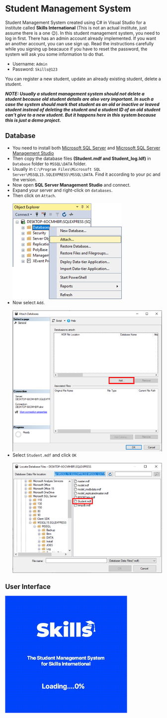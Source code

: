# Student Management System

Student Management System created using C# in Visual Studio for a institute called __Skills International__ (This is not an actual institute, just assume there is a one 😉). In this student management system, you need to log in first. There has an admin account already implemented. If you want an another account, you can use sign up. Read the instructions carefully while you signing up beacauce if you have to reset the password, the system will ask you some information to do that.

- Username: `Admin`
- Password: `Skills@123`

You can register a new student, update an already existing student, delete a student.

___NOTE: Usually a student management system should not delete a student because old student details are also very important. In such a case the system should mark that student as an old or inactive or leaved student instead of deleting the student and a student ID of an old student can't give to a new student. But it happens here in this system because this is just a demo project.___

## Database

- You need to install both [Microsoft SQL Server](https://www.microsoft.com/en-us/sql-server/sql-server-downloads) and [Microsoft SQL Server Management Studio](https://aka.ms/ssmsfullsetup)
- Then copy the database files __(Student.mdf and Student_log.ldf)__ in `Database` folder to `MSSQL\DATA` folder.
- Usually in `C:\Program Files\Microsoft SQL Server\MSSQL15.SQLEXPRESS\MSSQL\DATA`. Find it according to your pc and the version.
- Now open __SQL Server Management Studio__ and connect.
- Expand your server and right-click on `databases`.
- Then click on `Attach`.<br><br>![attach](https://raw.githubusercontent.com/dropcreations/Student-Management-System/main/Assets/databases_attach.png)
- Now select `Add`.<br><br>![add](https://raw.githubusercontent.com/dropcreations/Student-Management-System/main/Assets/databases_attach_add.png)
- Select `Student.mdf` and click `OK`<br><br>![mdf](https://raw.githubusercontent.com/dropcreations/Student-Management-System/main/Assets/databases_attach_mdf.png)

## User Interface

![LoadingUI](https://raw.githubusercontent.com/dropcreations/Student-Management-System/main/Assets/LoadingUI.gif)
